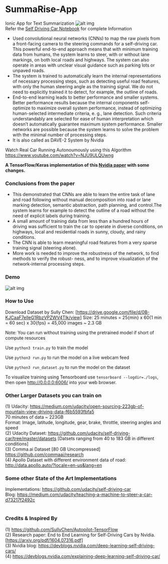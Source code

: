 # SummaRise-App
Ionic App for Text Summarization
![alt img](https://cdn-images-1.medium.com/max/868/0*7dReqQXElneHBWUr.jpg)<br>
Refer the [Self Driving Car Notebook](./Self_Driving_Car_Notebook.ipynb) for complete Information <br>

* Used convolutional neural networks (CNNs) to map the raw pixels from a front-facing camera to the steering commands for a self-driving car. This powerful end-to-end approach means that with minimum training data from humans, the system learns to steer, with or without lane markings, on both local roads and highways. The system can also operate in areas with unclear visual guidance such as parking lots or unpaved roads.
* The system is trained to automatically learn the internal representations of necessary processing steps, such as detecting useful road features, with only the human steering angle as the training signal. We do not need to explicitly trained it to detect, for example, the outline of roads.
* End-to-end learning leads to better performance and smaller systems. Better performance results because the internal components self-optimize to maximize overall system performance, instead of optimizing human-selected intermediate criteria, e. g., lane detection. Such criteria understandably are selected for ease of human interpretation which doesn’t automatically guarantee maximum system performance. Smaller networks are possible because the system learns to solve the problem with the minimal number of processing steps.
* It is also called as DAVE-2 System by Nvidia

Watch Real Car Running Autonoumously using this Algorithm
https://www.youtube.com/watch?v=NJU9ULQUwng

<b>A TensorFlow/Keras implementation of this [Nvidia paper](https://arxiv.org/pdf/1604.07316.pdf) with some changes.</b>

### Conclusions from the paper
* This demonstrated that CNNs are able to learn the entire task of lane and road following without manual decomposition into road or lane marking detection, semantic abstraction, path planning, and control.The system learns for example to detect the outline of a road without the need of explicit labels during training. 
* A small amount of training data from less than a hundred hours of driving was sufficient to train the car to operate in diverse conditions, on highways, local and residential roads in sunny, cloudy, and rainy conditions. 
* The CNN is able to learn meaningful road features from a very sparse training signal (steering alone).
* More work is needed to improve the robustness of the network, to find methods to verify the robust- ness, and to improve visualization of the network-internal processing steps.

### Demo
![alt img](./self_driving_car_gif.gif)<br>

### How to Use
Download Dataset by Sully Chen: [https://drive.google.com/file/d/0B-KJCaaF7elleG1RbzVPZWV4Tlk/view]
Size: 25 minutes = 25{min} x 60{1 min = 60 sec} x 30{fps} = 45,000 images ~ 2.3 GB

Note: You can run without training using the pretrained model if short of compute resources

Use `python3 train.py` to train the model

Use `python3 run.py` to run the model on a live webcam feed

Use `python3 run_dataset.py` to run the model on the dataset

To visualize training using Tensorboard use `tensorboard --logdir=./logs`, then open http://0.0.0.0:6006/ into your web browser.

### Other Larger Datasets you can train on
(1) Udacity: https://medium.com/udacity/open-sourcing-223gb-of-mountain-view-driving-data-f6b5593fbfa5<br>
70 minutes of data ~ 223GB<br>
Format: Image, latitude, longitude, gear, brake, throttle, steering angles and speed<br>
(2) Udacity Dataset: https://github.com/udacity/self-driving-car/tree/master/datasets [Datsets ranging from 40 to 183 GB in different conditions]<br>
(3) Comma.ai Dataset [80 GB Uncompressed] https://github.com/commaai/research<br>
(4) Apollo Dataset with different environment data of road: http://data.apollo.auto/?locale=en-us&lang=en<br>

### Some other State of the Art Implementations
Implementations: https://github.com/udacity/self-driving-car<br>
Blog: https://medium.com/udacity/teaching-a-machine-to-steer-a-car-d73217f2492c<br><br>

### Credits & Inspired By
(1) https://github.com/SullyChen/Autopilot-TensorFlow<br>
(2) Research paper: End to End Learning for Self-Driving Cars by Nvidia. [https://arxiv.org/pdf/1604.07316.pdf]<br>
(3) Nvidia blog: https://devblogs.nvidia.com/deep-learning-self-driving-cars/ <br>
(4) https://devblogs.nvidia.com/explaining-deep-learning-self-driving-car/
